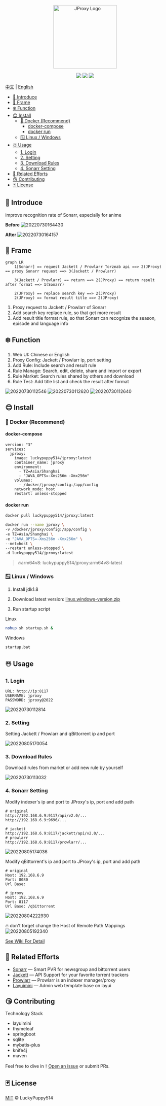 <p align="center">
  <a href="https://github.com/LuckyPuppy514/jproxy">
    <img alt="JProxy Logo" width="200" src="https://raw.githubusercontent.com/LuckyPuppy514/pic-bed/main/common/logo.png">
  </a>
</p>
<p align="center">
  <a href="https://github.com/LuckyPuppy514/jproxy"><img allt="stars" src="https://badgen.net/github/stars/LuckyPuppy514/jproxy"/></a>
  <a href="https://github.com/LuckyPuppy514/jproxy"><img allt="forks" src="https://badgen.net/github/forks/LuckyPuppy514/jproxy"/></a>
  <a href="./LICENSE"><img allt="MIT License" src="https://badgen.net/github/license/LuckyPuppy514/jproxy"/></a>
</p>

[中文](https://github.com/LuckyPuppy514/jproxy/blob/main/README.zh_CN.md) | [English](https://github.com/LuckyPuppy514/jproxy/blob/main/README.md)

- [🐳 Introduce](#-introduce)
- [👻 Frame](#-frame)
- [❄️ Function](#️-function)
- [😊 Install](#-install)
  - [🐳 Docker (Recommend)](#-docker-recommend)
    - [docker-compose](#docker-compose)
    - [docker run](#docker-run)
  - [🪟 Linux / Windows](#-linux--windows)
- [☃️ Usage](#️-usage)
  - [1. Login](#1-login)
  - [2. Setting](#2-setting)
  - [3. Download Rules](#3-download-rules)
  - [4. Sonarr Setting](#4-sonarr-setting)
- [👏 Related Efforts](#-related-efforts)
- [😘 Contributing](#-contributing)
- [🃏 License](#-license)

## 🐳 Introduce

improve recognition rate of Sonarr, especially for anime

**Before**
![20220730164430](https://raw.githubusercontent.com/LuckyPuppy514/pic-bed/main/common/20220730164430.png)

**After**
![20220730164157](https://raw.githubusercontent.com/LuckyPuppy514/pic-bed/main/common/20220730164157.png)

## 👻 Frame

```mermaid
graph LR
    1[Sonarr] == request Jackett / Prowlarr Torznab api ==> 2(JProxy) == proxy Sonarr request ==> 3(Jackett / Prowlarr) 

    3(Jackett / Prowlarr) == return ==> 2(JProxy) == return result after format ==> 1(Sonarr)
    
    2(JProxy) == replace search key ==> 2(JProxy)
    2(JProxy) == format result title ==> 2(JProxy)
```

1. Proxy request to Jackett / Prowlarr of Sonarr
2. Add search key replace rule, so that get more result
3. Add result title format rule, so that Sonarr can recognize the season, episode and language info

## ❄️ Function

1. Web UI: Chinese or English
2. Proxy Config: Jackett / Prowlarr ip, port setting
3. Add Rule: Include search and result rule
4. Rule Manage: Search, edit, delete, share and import or export
5. Rule Market: Search rules shared by others and download
6. Rule Test: Add title list and check the result after format

![20220730112546](https://raw.githubusercontent.com/LuckyPuppy514/pic-bed/main/common/20220730112546.png)
![20220730112620](https://raw.githubusercontent.com/LuckyPuppy514/pic-bed/main/common/20220730112620.png)
![20220730112640](https://raw.githubusercontent.com/LuckyPuppy514/pic-bed/main/common/20220730112640.png)

## 😊 Install

### 🐳 Docker (Recommend)

#### docker-compose

```text
version: "3"
services:
  jproxy:
    image: luckypuppy514/jproxy:latest
    container_name: jproxy
    environment:
      - TZ=Asia/Shanghai
      - "JAVA_OPTS=-Xms256m -Xmx256m"
    volumes:
      - /docker/jproxy/config:/app/config
    network_mode: host
    restart: unless-stopped
```

#### docker run

```bash
docker pull luckypuppy514/jproxy:latest
```

```bash
docker run --name jproxy \
-v /docker/jproxy/config:/app/config \
-e TZ=Asia/Shanghai \
-e "JAVA_OPTS=-Xms256m -Xmx256m" \
--net=host \
--restart unless-stopped \
-d luckypuppy514/jproxy:latest
```

> 🔥arm64v8: luckypuppy514/jproxy:arm64v8-latest

### 🪟 Linux / Windows

1. Install jdk1.8
   >
2. Download latest version: [linux.windows-version.zip](https://github.com/LuckyPuppy514/jproxy/releases)
   >
3. Run startup script

Linux

```bash
nohup sh startup.sh &
```

Windows

```bat
startup.bat
```

## ☃️ Usage

### 1. Login

```text
URL: http://ip:8117
USERNAME: jproxy
PASSWORD: jproxy@2022
```

![20220730112814](https://raw.githubusercontent.com/LuckyPuppy514/pic-bed/main/common/20220730112814.png)

### 2. Setting

Setting Jackett / Prowlarr and qBittorrent ip and port

![20220805170054](https://raw.githubusercontent.com/LuckyPuppy514/pic-bed/main/common/20220805170054.png)

### 3. Download Rules

Download rules from market or add new rule by yourself

![20220730113032](https://raw.githubusercontent.com/LuckyPuppy514/pic-bed/main/common/20220730113032.png)

### 4. Sonarr Setting

Modify indexer's ip and port to JProxy's ip, port and add path

```text
# original
http://192.168.6.9:9117/api/v2.0/...
http://192.168.6.9:9696/...

# jackett
http://192.168.6.9:8117/jackett/api/v2.0/...
# prowlarr
http://192.168.6.9:8117/prowlarr/...
```

![20220805174036](https://raw.githubusercontent.com/LuckyPuppy514/pic-bed/main/common/20220805174036.png)

Modify qBittorrent's ip and port to JProxy's ip, port and add path

```text
# original
Host: 192.168.6.9
Port: 8080
Url Base: 

# jproxy
Host: 192.168.6.9
Port: 8117
Url Base: /qbittorrent
```

![20220804222930](https://raw.githubusercontent.com/LuckyPuppy514/pic-bed/main/common/20220804222930.png)

🔥 don't forget change the Host of Remote Path Mappings
![20220805192340](https://raw.githubusercontent.com/LuckyPuppy514/pic-bed/main/common/20220805192340.png)

[See Wiki For Detail](https://github.com/LuckyPuppy514/jproxy/wiki)

## 👏 Related Efforts

- [Sonarr](https://github.com/Sonarr/Sonarr) — Smart PVR for newsgroup and bittorrent users
- [Jackett](https://github.com/Jackett/Jackett) — API Support for your favorite torrent trackers
- [Prowlarr](https://github.com/Prowlarr/Prowlarr) — Prowlarr is an indexer manager/proxy
- [Layuimini](https://github.com/zhongshaofa/layuimini) — Admin web template base on layui

## 😘 Contributing

Technology Stack

- layuimini
- thymeleaf
- springboot
- sqlite
- mybatis-plus
- knife4j
- maven

Feel free to dive in！[Open an issue](https://github.com/LuckyPuppy514/Play-With-MPV/issues/new) or submit PRs.

## 🃏 License

[MIT](https://github.com/LuckyPuppy514/jproxy/blob/main/LICENSE) © LuckyPuppy514
